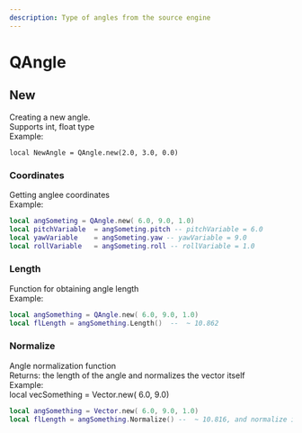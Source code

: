 ```yaml
---
description: Type of angles from the source engine
---
```


# QAngle

## New

Creating a new angle. \
Supports int, float type\
Example:

```
local NewAngle = QAngle.new(2.0, 3.0, 0.0)
```

### Coordinates

Getting anglee coordinates\
Example:

```lua
local angSometing = QAngle.new( 6.0, 9.0, 1.0)
local pitchVariable  = angSometing.pitch -- pitchVariable = 6.0
local yawVariable    = angSometing.yaw -- yawVariable = 9.0
local rollVariable   = angSometing.roll -- rollVariable = 1.0
```



### Length

Function for obtaining angle length\
Example:

```lua
local angSomething = QAngle.new( 6.0, 9.0, 1.0)
local flLength = angSomething.Length()  --  ~ 10.862
```

### Normalize

Angle normalization function \
Returns: the length of the angle and normalizes the vector itself\
Example:\
local vecSomething = Vector.new( 6.0, 9.0)

```lua
local angSomething = Vector.new( 6.0, 9.0, 1.0)
local flLength = angSomething.Normalize() --  ~ 10.816, and normalize itself
```

